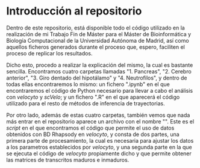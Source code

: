 # Introducción al repositorio
Dentro de este repositorio, está disponible todo el código utilizado en la realización de mi Trabajo Fin de Máster para el Máster de Bioinformática y Biología Computacional de la Universidad Autónoma de Madrid, así como aquellos ficheros generados durante el proceso que, espero, faciliten el proceso de replicar los resultados. 

Dicho esto, procedo a realizar la explicación del mismo, la cual es bastante sencilla. Encontramos cuatro carpetas llamadas "1. Pancreas", "2. Cerebro anterior", "3. Giro dentado del hipotálamo" y "4. Neutrofilos", y dentro de todas ellas encontraremos lo mismo: un fichero ".ipynb" en el que encontraremos el código de Python necesario para llevar a cabo el análisis con *velocyto* y *scVelo*; y un fichero ".R" en el que aparecerá el código utilizado para el resto de métodos de inferencia de trayectorias.

Por otro lado, además de estas cuatro carpetas, también vemos que nada más entrar en el repositorio aparece un archivo con el nombre "". Este es el *script* en el que encontramos el código que permite el uso de datos obtenidos con BD Rhapsody en *velocyto*, y consta de dos partes, una primera parte de procesamiento, la cual es necesaria para ajustar los datos a los parametros establecidos por *velocyto*, y una segunda parte en la que se ejecuta el código de *velocyto* propiamente dicho y que permite obtener las matrices de transcritos maduros e inmaduros.
